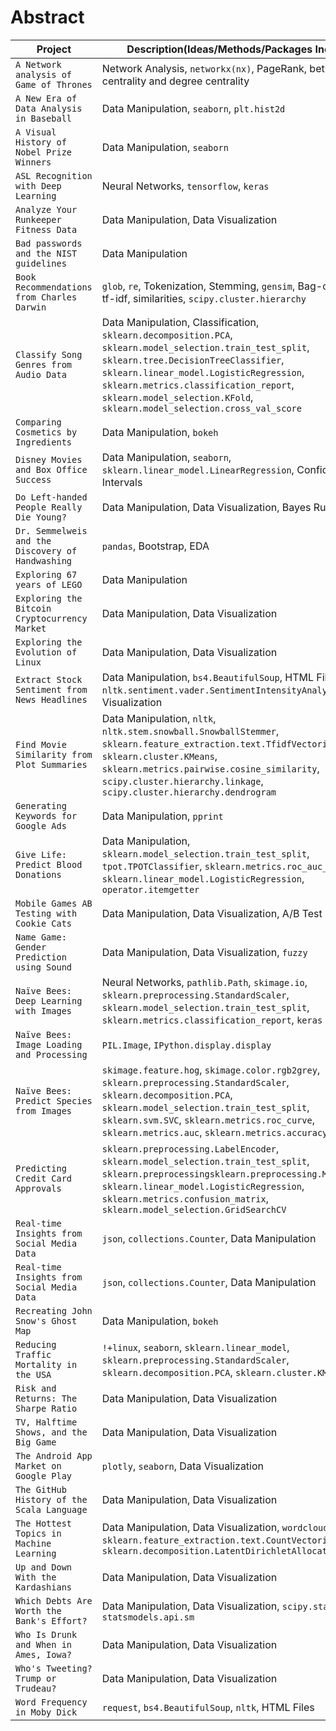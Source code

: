 # Abstract

| Project | Description(Ideas/Methods/Packages Included) |
| --- | --- |
| `A Network analysis of Game of Thrones` | Network Analysis, ```networkx(nx)```, PageRank, betweenness centrality and degree centrality|
| `A New Era of Data Analysis in Baseball` | Data Manipulation, ```seaborn```, ```plt.hist2d``` |
| `A Visual History of Nobel Prize Winners` | Data Manipulation, ```seaborn``` |
| `ASL Recognition with Deep Learning` | Neural Networks, ```tensorflow```, ```keras``` |
| `Analyze Your Runkeeper Fitness Data` | Data Manipulation, Data Visualization |
| `Bad passwords and the NIST guidelines` | Data Manipulation |
| `Book Recommendations from Charles Darwin` | ```glob```, ```re```, Tokenization, Stemming, ```gensim```, Bag-of-Words, tf-idf, similarities, ```scipy.cluster.hierarchy``` |
| `Classify Song Genres from Audio Data` | Data Manipulation, Classification, ```sklearn.decomposition.PCA```, ```sklearn.model_selection.train_test_split```, ```sklearn.tree.DecisionTreeClassifier```, ```sklearn.linear_model.LogisticRegression```, ```sklearn.metrics.classification_report```, ```sklearn.model_selection.KFold```, ```sklearn.model_selection.cross_val_score``` |
| `Comparing Cosmetics by Ingredients` | Data Manipulation, ```bokeh```|
| `Disney Movies and Box Office Success` | Data Manipulation, ```seaborn```, ```sklearn.linear_model.LinearRegression```, Confidence Intervals |
| `Do Left-handed People Really Die Young?` | Data Manipulation, Data Visualization, Bayes Rules |
| `Dr. Semmelweis and the Discovery of Handwashing` | ```pandas```, Bootstrap, EDA |
| `Exploring 67 years of LEGO` | Data Manipulation |
| `Exploring the Bitcoin Cryptocurrency Market` | Data Manipulation, Data Visualization |
| `Exploring the Evolution of Linux` | Data Manipulation, Data Visualization |
| `Extract Stock Sentiment from News Headlines` | Data Manipulation, ```bs4.BeautifulSoup```, HTML Files, ```nltk.sentiment.vader.SentimentIntensityAnalyzer```, Data Visualization |
| `Find Movie Similarity from Plot Summaries` | Data Manipulation, ```nltk```, ```nltk.stem.snowball.SnowballStemmer```, ```sklearn.feature_extraction.text.TfidfVectorizer```, ```sklearn.cluster.KMeans```, ```sklearn.metrics.pairwise.cosine_similarity```, ```scipy.cluster.hierarchy.linkage```, ```scipy.cluster.hierarchy.dendrogram``` |
| `Generating Keywords for Google Ads` | Data Manipulation, ```pprint``` |
| `Give Life: Predict Blood Donations` | Data Manipulation, ```sklearn.model_selection.train_test_split```, ```tpot.TPOTClassifier```, ```sklearn.metrics.roc_auc_score```, ```sklearn.linear_model.LogisticRegression```, ```operator.itemgetter``` |
| `Mobile Games AB Testing with Cookie Cats` | Data Manipulation, Data Visualization, A/B Test |
| `Name Game: Gender Prediction using Sound` | Data Manipulation, Data Visualization, ```fuzzy``` |
| `Naïve Bees: Deep Learning with Images` | Neural Networks, ```pathlib.Path```, ```skimage.io```, ```sklearn.preprocessing.StandardScaler```, ```sklearn.model_selection.train_test_split```, ```sklearn.metrics.classification_report```, ```keras``` |
| `Naïve Bees: Image Loading and Processing` | ```PIL.Image```, ```IPython.display.display``` |
| `Naïve Bees: Predict Species from Images` | ```skimage.feature.hog```, ```skimage.color.rgb2grey```, ```sklearn.preprocessing.StandardScaler```, ```sklearn.decomposition.PCA```, ```sklearn.model_selection.train_test_split```, ```sklearn.svm.SVC```, ```sklearn.metrics.roc_curve```, ```sklearn.metrics.auc```, ```sklearn.metrics.accuracy_score``` |
| `Predicting Credit Card Approvals` | ```sklearn.preprocessing.LabelEncoder```, ```sklearn.model_selection.train_test_split```, ```sklearn.preprocessingsklearn.preprocessing.MinMaxScaler```, ```sklearn.linear_model.LogisticRegression```, ```sklearn.metrics.confusion_matrix```, ```sklearn.model_selection.GridSearchCV``` |
| `Real-time Insights from Social Media Data` | ```json```, ```collections.Counter```, Data Manipulation |
| `Real-time Insights from Social Media Data` | ```json```, ```collections.Counter```, Data Manipulation |
| `Recreating John Snow's Ghost Map` | Data Manipulation, ```bokeh``` |
| `Reducing Traffic Mortality in the USA` | ```!+linux```, ```seaborn```, ```sklearn.linear_model```, ```sklearn.preprocessing.StandardScaler```, ```sklearn.decomposition.PCA```, ```sklearn.cluster.KMeans``` |
| `Risk and Returns: The Sharpe Ratio` | Data Manipulation, Data Visualization |
| `TV, Halftime Shows, and the Big Game` | Data Manipulation, Data Visualization |
| `The Android App Market on Google Play` | ```plotly```, ```seaborn```, Data Visualization |
| `The GitHub History of the Scala Language` | Data Manipulation, Data Visualization |
| `The Hottest Topics in Machine Learning` | Data Manipulation, Data Visualization, ```wordcloud```, ```sklearn.feature_extraction.text.CountVectorizer```, ```sklearn.decomposition.LatentDirichletAllocation``` |
| `Up and Down With the Kardashians` | Data Manipulation, Data Visualization |
| `Which Debts Are Worth the Bank's Effort?` | Data Manipulation, Data Visualization, ```scipy.stats```, ```statsmodels.api.sm``` |
| `Who Is Drunk and When in Ames, Iowa?` | Data Manipulation, Data Visualization |
| `Who's Tweeting? Trump or Trudeau?` | Data Manipulation, Data Visualization |
| `Word Frequency in Moby Dick` | ```request```, ```bs4.BeautifulSoup```, ```nltk```, HTML Files |

